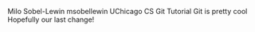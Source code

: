 Milo Sobel-Lewin msobellewin
UChicago CS Git Tutorial
Git is pretty cool
Hopefully our last change!

